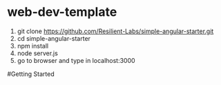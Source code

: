 # web-dev-template

1. git clone https://github.com/Resilient-Labs/simple-angular-starter.git
2. cd simple-angular-starter
3. npm install
4. node server.js
5. go to browser and type in localhost:3000

#Getting Started
